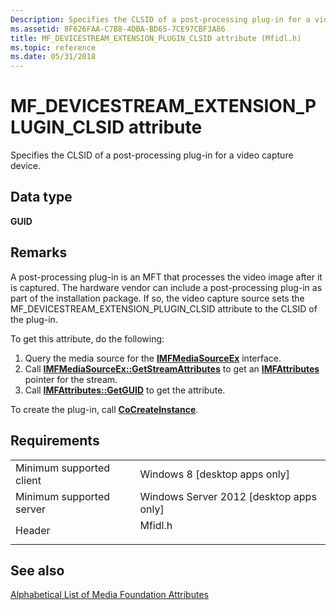 ```yaml
---
Description: Specifies the CLSID of a post-processing plug-in for a video capture device.
ms.assetid: 8F626FAA-C7B8-4DBA-BD65-7CE97CBF3A86
title: MF_DEVICESTREAM_EXTENSION_PLUGIN_CLSID attribute (Mfidl.h)
ms.topic: reference
ms.date: 05/31/2018
---
```


# MF\_DEVICESTREAM\_EXTENSION\_PLUGIN\_CLSID attribute

Specifies the CLSID of a post-processing plug-in for a video capture device.

## Data type

**GUID**

## Remarks

A post-processing plug-in is an MFT that processes the video image after it is captured. The hardware vendor can include a post-processing plug-in as part of the installation package. If so, the video capture source sets the MF\_DEVICESTREAM\_EXTENSION\_PLUGIN\_CLSID attribute to the CLSID of the plug-in.

To get this attribute, do the following:

1.  Query the media source for the [**IMFMediaSourceEx**](/windows/desktop/api/mfidl/nn-mfidl-imfmediasourceex) interface.
2.  Call [**IMFMediaSourceEx::GetStreamAttributes**](/windows/desktop/api/mfidl/nf-mfidl-imfmediasourceex-getstreamattributes) to get an [**IMFAttributes**](/windows/desktop/api/mfobjects/nn-mfobjects-imfattributes) pointer for the stream.
3.  Call [**IMFAttributes::GetGUID**](/windows/desktop/api/mfobjects/nf-mfobjects-imfattributes-getguid) to get the attribute.

To create the plug-in, call [**CoCreateInstance**](/windows/win32/api/combaseapi/nf-combaseapi-cocreateinstance).

## Requirements



|                                     |                                                                                    |
|-------------------------------------|------------------------------------------------------------------------------------|
| Minimum supported client<br/> | Windows 8 \[desktop apps only\]<br/>                                         |
| Minimum supported server<br/> | Windows Server 2012 \[desktop apps only\]<br/>                               |
| Header<br/>                   | <dl> <dt>Mfidl.h</dt> </dl> |



## See also

<dl> <dt>

[Alphabetical List of Media Foundation Attributes](alphabetical-list-of-media-foundation-attributes.md)
</dt> </dl>

 

 